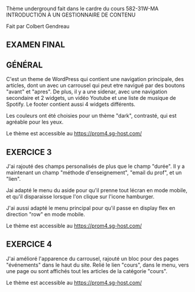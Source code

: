 Thème underground fait dans le cardre du cours 582-31W-MA INTRODUCTION À UN GESTIONNAIRE DE CONTENU

Fait par Colbert Gendreau

## EXAMEN FINAL








## GÉNÉRAL

C'est un theme de WordPress qui contient une navigation principale, des articles, dont un avec un carrousel qui peut etre navigué par des boutons "avant" et "apres".
De plus, il y a une sidenar, avec une navigation secondaire et 2 widgets, un vidéo Youtube et une liste de musique de Spotify.
Le footer contient aussi 4 widgets différents.

Les couleurs ont été choisies pour un thème "dark", contrasté, qui est agréable pour les yeux.

Le thème est accessible au https://prom4.sg-host.com/



## EXERCICE 3

J'ai rajouté des champs personalisés de plus que le champ "durée".
Il y a maintenant un champ "méthode d'enseignement", "email du prof", et un "lien".

Jai adapté le menu du aside pour qu'il prenne tout lécran en mode mobile, et qu'il disparaisse lorsque l'on clique sur l'icone hamburger.

J'ai aussi adapté le menu principal pour qu'il passe en display flex en direction "row" en mode mobile.

Le thème est accessible au https://prom4.sg-host.com/


## EXERCICE 4


J'ai amélioré l'apparence du carrousel, 
rajouté un bloc pour des pages "événements" dans le haut du site.
Relié le lien "cours", dans le menu, vers une page ou sont affichés tout les articles de la catégorie "cours".

Le thème est accessible au https://prom4.sg-host.com/


